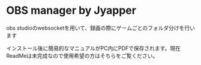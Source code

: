 # OBS manager by Jyapper
obs studioのwebsocketを用いて、録画の際にゲームごとのフォルダ分けを行います

インストール後に簡易的なマニュアルがPC内にPDFで保存されます。現在ReadMeは未完成なので使用希望の方はそちらをご覧ください。
